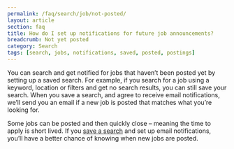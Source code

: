 ```yaml
---
permalink: /faq/search/job/not-posted/
layout: article
section: faq
title: How do I set up notifications for future job announcements?
breadcrumb: Not yet posted
category: Search
tags: [search, jobs, notifications, saved, posted, postings]
---
```

You can search and get notified for jobs that haven’t been posted yet by setting up a saved search. For example, if you search for a job using a keyword, location or filters and get no search results, you can still save your search. When you save a search, and agree to receive email notifications, we’ll send you an email if a new job is posted that matches what you’re looking for.

Some jobs can be posted and then quickly close – meaning the time to apply is short lived.  If you [save a search](../../../how-to/search/save/index.htm) and set up email notifications, you’ll have a better chance of knowing when new jobs are posted.


